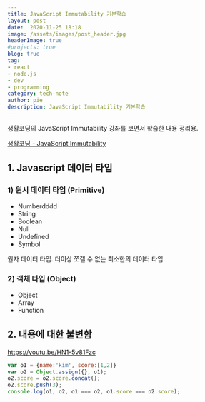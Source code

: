 ```yaml
---
title: JavaScript Immutability 기본학습
layout: post
date:  2020-11-25 18:18
image: /assets/images/post_header.jpg
headerImage: true
#projects: true
blog: true
tag:
- react
- node.js
- dev
- programming
category: tech-note
author: pie
description: JavaScript Immutability 기본학습
---
```


생활코딩의 JavaScript Immutability 강좌를 보면서 학습한 내용 정리용.

[생활코딩 - JavaScript Immutability](https://opentutorials.org/module/4075)


## 1. Javascript 데이터 타입

### 1) 원시 데이터 타입 (Primitive)
- Numberdddd
- String
- Boolean
- Null
- Undefined
- Symbol

원자 데이터 타입. 더이상 쪼갤 수 없는 최소한의 데이터 타입.

### 2) 객체 타입 (Object)
- Object
- Array
- Function

## 2. 내용에 대한 불변함

https://youtu.be/HN1-5v81Fzc
```js
var o1 = {name:'kim', score:[1,2]}
var o2 = Object.assign({}, o1);
o2.score = o2.score.concat();
o2.score.push(3);
console.log(o1, o2, o1 === o2, o1.score === o2.score);
```




